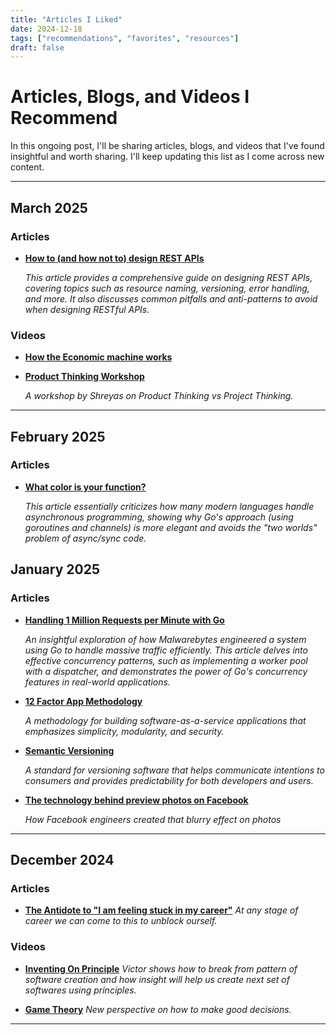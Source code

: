 ```yaml
---
title: "Articles I Liked"
date: 2024-12-18
tags: ["recommendations", "favorites", "resources"]
draft: false
---
```


# Articles, Blogs, and Videos I Recommend

In this ongoing post, I'll be sharing articles, blogs, and videos that I've found insightful and worth sharing. I'll keep updating this list as I come across new content.

---

## March 2025

### Articles

- **[How to (and how not to) design REST APIs](https://github.com/stickfigure/blog/wiki/How-to-%28and-how-not-to%29-design-REST-APIs)**

  *This article provides a comprehensive guide on designing REST APIs, covering topics such as resource naming, versioning, error handling, and more. It also discusses common pitfalls and anti-patterns to avoid when designing RESTful APIs.*

### Videos

- **[How the Economic machine works](https://www.youtube.com/watch?v=PHe0bXAIuk0)**

- **[Product Thinking Workshop](https://www.youtube.com/watch?v=f6kdp27TYZs)**

  *A workshop by Shreyas on Product Thinking vs Project Thinking.*

---

## February 2025

### Articles

- **[What color is your function?](https://journal.stuffwithstuff.com/2015/02/01/what-color-is-your-function/)**

  *This article essentially criticizes how many modern languages handle asynchronous programming, showing why Go's approach (using goroutines and channels) is more elegant and avoids the "two worlds" problem of async/sync code.*


## January 2025

### Articles

- **[Handling 1 Million Requests per Minute with Go](http://marcio.io/2015/07/handling-1-million-requests-per-minute-with-golang/)**

  *An insightful exploration of how Malwarebytes engineered a system using Go to handle massive traffic efficiently. This article delves into effective concurrency patterns, such as implementing a worker pool with a dispatcher, and demonstrates the power of Go's concurrency features in real-world applications.*

- **[12 Factor App Methodology](https://12factor.net/)**

  *A methodology for building software-as-a-service applications that emphasizes simplicity, modularity, and security.*

- **[Semantic Versioning](https://semver.org/)**

  *A standard for versioning software that helps communicate intentions to consumers and provides predictability for both developers and users.*

- **[The technology behind preview photos on Facebook](https://engineering.fb.com/2015/08/06/android/the-technology-behind-preview-photos/)**

  *How Facebook engineers created that blurry effect on photos*

---

## December 2024

### Articles

- **[The Antidote to "I am feeling stuck in my career"](https://com.queries.fun/p/the-antidote-to-i-am-feeling-stuck)**
  *At any stage of career we can come to this to unblock ourself.*

### Videos

- **[Inventing On Principle](https://youtu.be/PUv66718DII?si=6E-A1fxU3iGfq2bq)**
  *Victor shows how to break from pattern of software creation and how insight will help us create next set of softwares using principles.*

- **[Game Theory](https://www.youtube.com/watch?v=M3oWYHYoBvk)**
  *New perspective on how to make good decisions.*

---
